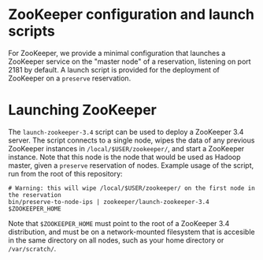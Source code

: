 # ZooKeeper configuration and launch scripts

For ZooKeeper, we provide a minimal configuration that launches a ZooKeeper service on the "master node" of a reservation, listening on port 2181 by default. A launch script is provided for the deployment of ZooKeeper on a `preserve` reservation.

# Launching ZooKeeper

The `launch-zookeeper-3.4` script can be used to deploy a ZooKeeper 3.4 server. The script connects to a single node, wipes the data of any previous ZooKeeper instances in `/local/$USER/zookeeper/`, and start a ZooKeeper instance. Note that this node is the node that would be used as Hadoop master, given a `preserve` reservation of nodes. Example usage of the script, run from the root of this repository:

```
# Warning: this will wipe /local/$USER/zookeeper/ on the first node in the reservation
bin/preserve-to-node-ips | zookeeper/launch-zookeeper-3.4 $ZOOKEEPER_HOME
```

Note that `$ZOOKEEPER_HOME` must point to the root of a ZooKeeper 3.4 distribution, and must be on a network-mounted filesystem that is accesible in the same directory on all nodes, such as your home directory or `/var/scratch/`.

